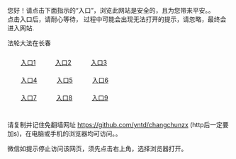 您好！请点击下面指示的“入口”，浏览此网站是安全的，且为您带来平安。。 <br/>
点击入口后，请耐心等待， 过程中可能会出现无法打开的提示，请忽略，最终会进入网站. </br>

法轮大法在长春<br/>
<div style="padding:10px"><a style="margin:20px" target="_blank" href="https://d1x1ef4ym3g8wt.cloudfront.net/2Qpsp?eujdwohx" id="ccLink1" rel="nofollow">入口1</a> <a target="_blank" style="margin:20px" href="https://d3qpw6u902tchw.cloudfront.net/2Qpsp?qgfab" id="ccLink2" rel="nofollow">入口2</a> <a style="margin:20px" target="_blank" href="https://d1679j99pwqr21.cloudfront.net/2Qpsp?wftqmbv" id="ccLink3" rel="nofollow">入口3</a></div>

<div style="padding:10px" ><a style="margin:20px" target="_blank" href="https://d1x1ef4ym3g8wt.cloudfront.net/2Qpsp?eujdwohx" id="ccLink4" rel="nofollow">入口4</a> <a style="margin:20px" href="https://d3qpw6u902tchw.cloudfront.net/2Qpsp?qgfab" target="_blank" id="ccLink5" rel="nofollow">入口5</a> <a style="margin:20px" href="https://d1679j99pwqr21.cloudfront.net/2Qpsp?wftqmbv" target="_blank" id="ccLink6" rel="nofollow">入口6</a></div>

<div style="padding:10px"><a style="margin:20px" target="_blank" href="https://d1x1ef4ym3g8wt.cloudfront.net/2Qpsp?eujdwohx" id="ccLink7" rel="nofollow">入口7</a> <a style="margin:20px" href="https://d3qpw6u902tchw.cloudfront.net/2Qpsp?qgfab" target="_blank" id="ccLink8" rel="nofollow">入口8</a> <a style="margin:20px" target="_blank" href="https://d1679j99pwqr21.cloudfront.net/2Qpsp?wftqmbv" id="ccLink9" rel="nofollow">入口9</a></div>

<br/>



请复制并记住免翻墙网址 https://github.com/yntd/changchunzx (http后一定要加s)，在电脑或手机的浏览器均可访问。。<br/>

微信如提示停止访问该网页，须先点击右上角，选择浏览器打开。
